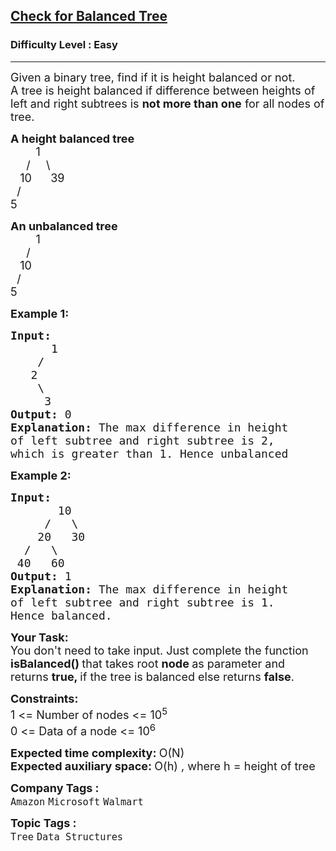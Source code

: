<h2><a href="https://practice.geeksforgeeks.org/problems/check-for-balanced-tree/1?page=1&difficulty[]=0&category[]=Tree&category[]=Binary%20Search%20Tree&sortBy=submissions">Check for Balanced Tree</a></h2><h3>Difficulty Level : Easy</h3><hr><div class="problems_problem_content__Xm_eO"><p><span style="font-size:18px">Given a binary tree, find if it is height balanced or not.&nbsp;<br>
A tree is height balanced if difference between heights of left and right subtrees is <strong>not more than one</strong> for all nodes of tree.&nbsp;</span></p>

<p><span style="font-size:18px"><strong>A height balanced tree</strong><br>
&nbsp; &nbsp; &nbsp; &nbsp; 1<br>
&nbsp; &nbsp;&nbsp; /&nbsp;&nbsp;&nbsp;&nbsp; \<br>
&nbsp;&nbsp; 10&nbsp;&nbsp;&nbsp;&nbsp;&nbsp; 39<br>
&nbsp; /<br>
5</span></p>

<p><span style="font-size:18px"><strong>An unbalanced tree</strong><br>
&nbsp; &nbsp; &nbsp; &nbsp; 1<br>
&nbsp; &nbsp;&nbsp; /&nbsp;&nbsp;&nbsp;&nbsp;<br>
&nbsp;&nbsp; 10&nbsp;&nbsp;&nbsp;<br>
&nbsp; /<br>
5</span></p>

<p><span style="font-size:18px"><strong>Example 1:</strong></span></p>

<pre><span style="font-size:18px"><strong>Input:
</strong>&nbsp;&nbsp;&nbsp;&nbsp;&nbsp; 1
 &nbsp;&nbsp;&nbsp;/
&nbsp;&nbsp; 2
 &nbsp; &nbsp;\
 &nbsp; &nbsp; 3&nbsp;
<strong>Output: </strong>0<strong>
Explanation: </strong>The max difference in height
of left subtree and right subtree is 2,
which is greater than 1. Hence unbalanced</span>
</pre>

<p><span style="font-size:18px"><strong>Example 2:</strong></span></p>

<pre><span style="font-size:18px"><strong>Input:
</strong>&nbsp;&nbsp;&nbsp;&nbsp;&nbsp;&nbsp;&nbsp;10
 &nbsp;&nbsp;&nbsp;&nbsp;/&nbsp;&nbsp; \
 &nbsp;&nbsp;&nbsp;20&nbsp;&nbsp; 30 
&nbsp;&nbsp;/&nbsp;&nbsp; \
 40&nbsp;&nbsp; 60
<strong>Output:</strong> 1<strong>
Explanation: </strong>The max difference in height
of left subtree and right subtree is 1.
Hence balanced.<strong> </strong></span>
</pre>

<p><strong><span style="font-size:18px">Your Task:</span></strong><br>
<span style="font-size:18px">You don't need to take input. Just complete the function<strong> isBalanced() </strong>that takes root <strong>node </strong>as parameter and returns <strong>true, </strong>if the tree is balanced else returns <strong>false</strong>.</span></p>

<p><span style="font-size:18px"><strong>Constraints:</strong><br>
1 &lt;= Number of nodes &lt;= 10<sup>5</sup><br>
0 &lt;= Data of a node &lt;= 10<sup>6</sup></span></p>

<p><span style="font-size:18px"><strong>Expected time complexity:&nbsp;</strong>O(N)</span><br>
<span style="font-size:18px"><strong>Expected auxiliary space:&nbsp;</strong>O(h) , where h = height of tree</span></p>
</div><p><span style=font-size:18px><strong>Company Tags : </strong><br><code>Amazon</code>&nbsp;<code>Microsoft</code>&nbsp;<code>Walmart</code>&nbsp;<br><p><span style=font-size:18px><strong>Topic Tags : </strong><br><code>Tree</code>&nbsp;<code>Data Structures</code>&nbsp;